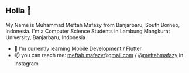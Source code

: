 ## Holla 👋

My Name is Muhammad Meftah Mafazy from Banjarbaru, South Borneo, Indonesia. I'm a Computer Science Students in Lambung Mangkurat University, Banjarbaru, Indonesia

- 🌱 I’m currently learning Mobile Development / Flutter
- 📫 you can reach me: meftah.mafazy@gmail.com / [@meftahmafazy](https://www.instagram.com/meftahmafazy) in Instagram
